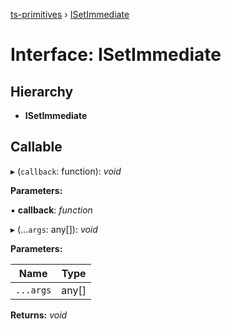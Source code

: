 [ts-primitives](../README.md) › [ISetImmediate](isetimmediate.md)

# Interface: ISetImmediate

## Hierarchy

* **ISetImmediate**

## Callable

▸ (`callback`: function): *void*

**Parameters:**

▪ **callback**: *function*

▸ (...`args`: any[]): *void*

**Parameters:**

Name | Type |
------ | ------ |
`...args` | any[] |

**Returns:** *void*

